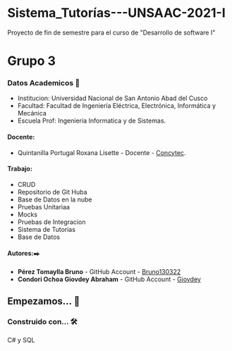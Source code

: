 # Sistema_Tutorías---UNSAAC-2021-I
Proyecto de fin de semestre para el curso de "Desarrollo de software I"

# Grupo 3
### Datos Academicos 📖
- Institucion: Universidad Nacional de San Antonio Abad del Cusco
- Facultad: Facultad de Ingeniería Eléctrica, Electrónica, Informática y Mecánica
- Escuela Prof: Ingenieria Informatica y de Sistemas.

#### Docente:
- Quintanilla Portugal Roxana Lisette - Docente - [Concytec](http://directorio.concytec.gob.pe/appDirectorioCTI/VerDatosInvestigador.do?id_investigador=40930).

#### Trabajo:
- CRUD
- Repositorio de Git Huba
- Base de Datos en la nube
- Pruebas Unitariaa
- Mocks
- Pruebas de Integracion
- Sistema de Tutorias
- Base de Datos
#### Autores:✒️


- **Pérez Tomaylla Bruno** - GitHub Account - [Bruno130322](https://github.com/Bruno130322)
- **Condori Ochoa Giovdey Abraham** - GitHub Account - [Giovdey](https://github.com/Giovdey)
## Empezamos... 🚀

### Construido con... 🛠️
C# y SQL
